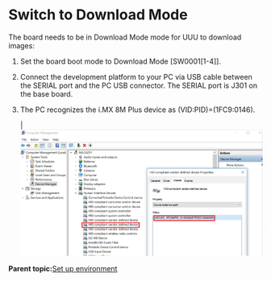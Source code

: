 # Switch to Download Mode

The board needs to be in Download Mode mode for UUU to download images:

1.  Set the board boot mode to Download Mode \[SW0001\[1-4\]\].
2.  Connect the development platform to your PC via USB cable between the SERIAL port and the PC USB connector. The SERIAL port is J301 on the base board.
3.  The PC recognizes the i.MX 8M Plus device as \(VID:PID\)=\(1FC9:0146\).

    |![](../images/device_shown_in_device_manager_download_mode_8mp.png "Device as shown in Device Manager")

**Parent topic:**[Set up environment](../topics/set_up_environment.md)

